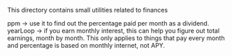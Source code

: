 This directory contains small utilities related to finances

ppm -> use it to find out the percentage paid per month as a dividend.
yearLoop -> if you earn monthly interest, this can help you figure out total earnings, month by month. This only applies to things that pay every month and percentage is based on monthly internet, not APY.
